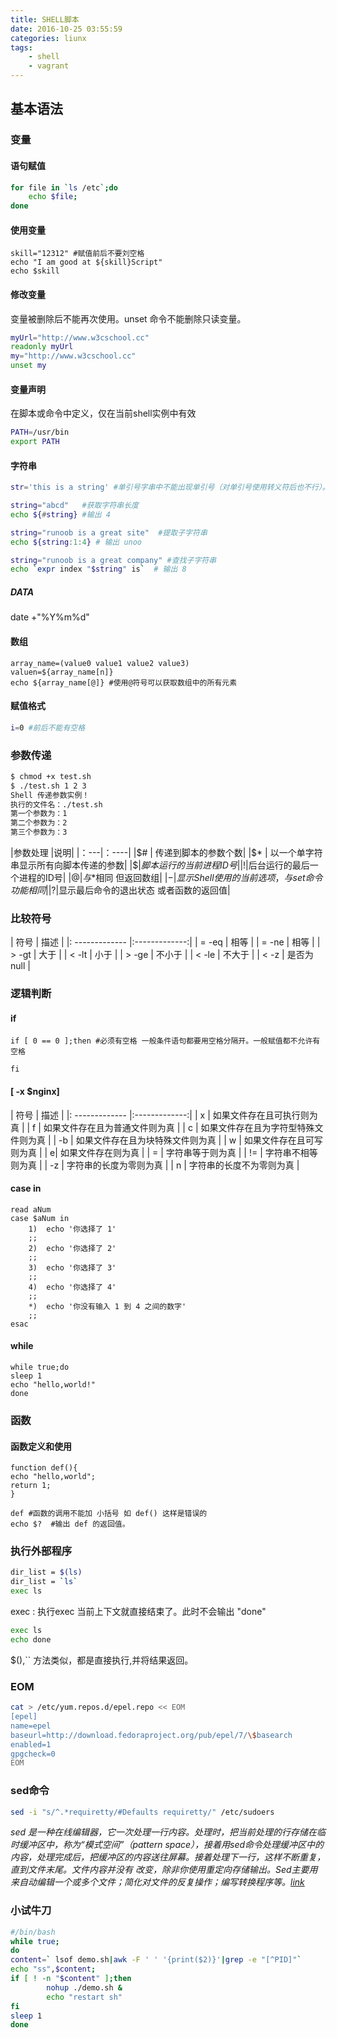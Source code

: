 ```yaml
---
title: SHELL脚本
date: 2016-10-25 03:55:59
categories: liunx
tags: 
    - shell
    - vagrant
---
```



## 基本语法

### 变量

#### 语句赋值
```bash
for file in `ls /etc`;do
    echo $file;
done
```
#### 使用变量
```
skill="12312" #赋值前后不要刘空格 
echo "I am good at ${skill}Script"
echo $skill
```
#### 修改变量
变量被删除后不能再次使用。unset 命令不能删除只读变量。
``` bash
myUrl="http://www.w3cschool.cc"
readonly myUrl
my="http://www.w3cschool.cc"
unset my
```

#### 变量声明
在脚本或命令中定义，仅在当前shell实例中有效
```bash
PATH=/usr/bin
export PATH
```

#### 字符串

```bash
str='this is a string' #单引号字串中不能出现单引号（对单引号使用转义符后也不行）。

string="abcd"   #获取字符串长度 
echo ${#string} #输出 4

string="runoob is a great site"  #提取子字符串 
echo ${string:1:4} # 输出 unoo

string="runoob is a great company" #查找子字符串
echo `expr index "$string" is`  # 输出 8

```

##### DATA
date +"%Y%m%d"

#### 数组
```
array_name=(value0 value1 value2 value3)
valuen=${array_name[n]}
echo ${array_name[@]} #使用@符号可以获取数组中的所有元素
```


#### 赋值格式 
```bash
i=0 #前后不能有空格
```

### 参数传递
```bash
$ chmod +x test.sh 
$ ./test.sh 1 2 3
Shell 传递参数实例！
执行的文件名：./test.sh
第一个参数为：1
第二个参数为：2
第三个参数为：3
```

|参数处理 |说明|
|：---|：----|
|$#   | 传递到脚本的参数个数|
|$* | 以一个单字符串显示所有向脚本传递的参数|
|$$|脚本运行的当前进程ID号|
|$!|后台运行的最后一个进程的ID号|
|$@|与$*相同 但返回数组|
|$-|显示Shell使用的当前选项，与set命令功能相同|
|$?|显示最后命令的退出状态 或者函数的返回值|
### 比较符号
| 符号    |      描述    | 
|: ------------- |:-------------:| 
| =  -eq   | 相等  |
| =  -ne   | 相等  |
| >  -gt | 大于      |
| <  -lt | 小于      |
| >  -ge | 不小于      |
| <  -le | 不大于      |
| <  -z | 是否为null      |

### 逻辑判断
#### if 
```
if [ 0 == 0 ];then #必须有空格 一般条件语句都要用空格分隔开。一般赋值都不允许有空格
    
fi
```
#### [ -x $nginx]
| 符号    |      描述    | 
|: ------------- |:-------------:| 
| x  | 如果文件存在且可执行则为真  |
| f   | 如果文件存在且为普通文件则为真  |
| c | 如果文件存在且为字符型特殊文件则为真    |
| -b | 如果文件存在且为块特殊文件则为真    |
| w | 如果文件存在且可写则为真    |
| e| 如果文件存在则为真        |
| = |   字符串等于则为真 |
| != |   字符串不相等则为真 |
| -z |   字符串的长度为零则为真 |
| n |   字符串的长度不为零则为真 |


#### case in 
```
read aNum
case $aNum in
    1)  echo '你选择了 1'
    ;;
    2)  echo '你选择了 2'
    ;;
    3)  echo '你选择了 3'
    ;;
    4)  echo '你选择了 4'
    ;;
    *)  echo '你没有输入 1 到 4 之间的数字'
    ;;
esac
```

#### while 
```
while true;do
sleep 1
echo "hello,world!"
done
```


### 函数
#### 函数定义和使用
```
function def(){
echo "hello,world";
return 1;
}

def #函数的调用不能加 小括号 如 def() 这样是错误的
echo $?  #输出 def 的返回值。

```

### 执行外部程序
```bash
dir_list = $(ls)
dir_list = `ls`
exec ls
```
exec : 执行exec 当前上下文就直接结束了。此时不会输出 "done"
```bash
exec ls
echo done
```

$(),`` 方法类似，都是直接执行,并将结果返回。

### EOM
```bash
cat > /etc/yum.repos.d/epel.repo << EOM
[epel]
name=epel
baseurl=http://download.fedoraproject.org/pub/epel/7/\$basearch
enabled=1
gpgcheck=0
EOM
```


### sed命令
```bash
sed -i "s/^.*requiretty/#Defaults requiretty/" /etc/sudoers
```
*sed 是一种在线编辑器，它一次处理一行内容。处理时，把当前处理的行存储在临时缓冲区中，称为“模式空间”（pattern space），接着用sed命令处理缓冲区中的内容，处理完成后，把缓冲区的内容送往屏幕。接着处理下一行，这样不断重复，直到文件末尾。文件内容并没有 改变，除非你使用重定向存储输出。Sed主要用来自动编辑一个或多个文件；简化对文件的反复操作；编写转换程序等。[link](http://www.cnblogs.com/ggjucheng/archive/2013/01/13/2856901.html)*    


### 小试牛刀

```bash
#/bin/bash
while true;
do
content=` lsof demo.sh|awk -F ' ' '{print($2)}'|grep -e "[^PID]"`
echo "ss",$content;
if [ ! -n "$content" ];then
        nohup ./demo.sh &
        echo "restart sh"
fi
sleep 1
done
```